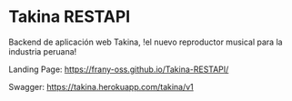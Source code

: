 # Takina RESTAPI
Backend de aplicación web Takina, !el nuevo reproductor musical para la industria peruana!

Landing Page: https://frany-oss.github.io/Takina-RESTAPI/

Swagger: https://takina.herokuapp.com/takina/v1

